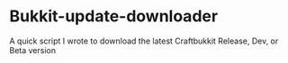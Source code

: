 Bukkit-update-downloader
========================

A quick script I wrote to download the latest Craftbukkit Release, Dev, or Beta version